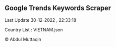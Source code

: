 

## Google Trends Keywords Scraper 
 
Last Update 30-12-2022 , 22:33:18

Country List :
VIETNAM.json



© Abdul Muttaqin 
